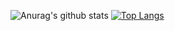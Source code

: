 
![Anurag's github stats](https://github-readme-stats.vercel.app/api?username=Hassan-Abdulbaqi)
[![Top Langs](https://github-readme-stats.vercel.app/api/top-langs/?username=Hassan-Abdulbaqi)](https://github.com/anuraghazra/github-readme-stats)
<!---
Hassan-Abdulbaqi/Hassan-Abdulbaqi is a ✨ special ✨ repository because its `README.md` (this file) appears on your GitHub profile.
You can click the Preview link to take a look at your changes.
--->

